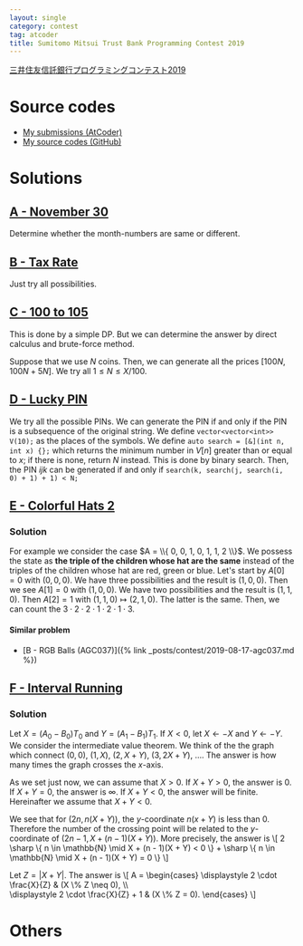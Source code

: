 ```yaml
---
layout: single
category: contest
tag: atcoder
title: Sumitomo Mitsui Trust Bank Programming Contest 2019
---
```


[三井住友信託銀行プログラミングコンテスト2019](https://atcoder.jp/contests/sumitrust2019)

# Source codes

- [My submissions (AtCoder)](https://atcoder.jp/contests/sumitrust2019/submissions?f.User=kazunetakahashi)
- [My source codes (GitHub)](https://github.com/kazunetakahashi/atcoder/tree/master/2020/0211_sumitrust2019)

# Solutions

## [A - November 30](https://atcoder.jp/contests/sumitrust2019/tasks/sumitb2019_a)

Determine whether the month-numbers are same or different.

## [B - Tax Rate](https://atcoder.jp/contests/sumitrust2019/tasks/sumitb2019_b)

Just try all possibilities.

## [C - 100 to 105](https://atcoder.jp/contests/sumitrust2019/tasks/sumitb2019_c)

This is done by a simple DP. But we can determine the answer by direct calculus and brute-force method.

Suppose that we use $N$ coins. Then, we can generate all the prices $[100N, 100N + 5N]$. We try all $1 \leq N \leq X / 100$.

## [D - Lucky PIN](https://atcoder.jp/contests/sumitrust2019/tasks/sumitb2019_d)

We try all the possible PINs. We can generate the PIN if and only if the PIN is a subsequence of the original string. We define `vector<vector<int>> V(10);` as the places of the symbols. We define `auto search = [&](int n, int x) {};` which returns the minimum number in $V[n]$ greater than or equal to $x$; if there is none, return $N$ instead. This is done by binary search. Then, the PIN $ijk$ can be generated if and only if `search(k, search(j, search(i, 0) + 1) + 1) < N;`

## [E - Colorful Hats 2](https://atcoder.jp/contests/sumitrust2019/tasks/sumitb2019_e)

### Solution

For example we consider the case $A = \\{ 0, 0, 1, 0, 1, 1, 2 \\}$. We possess the state as **the triple of the children whose hat are the same** instead of the triples of the children whose hat are red, green or blue. Let's start by $A[0] = 0$ with $(0, 0, 0)$. We have three possibilities and the result is $(1, 0, 0)$. Then we see $A[1] = 0$ with $(1, 0, 0)$. We have two possibilities and the result is $(1, 1, 0)$. Then $A[2] = 1$ with $(1, 1, 0) \mapsto (2, 1, 0)$. The latter is the same. Then, we can count the $3 \cdot 2 \cdot 2 \cdot 1 \cdot 2 \cdot 1 \cdot 3$.

#### Similar problem

- [B - RGB Balls (AGC037)]({% link _posts/contest/2019-08-17-agc037.md %})

## [F - Interval Running](https://atcoder.jp/contests/sumitrust2019/tasks/sumitb2019_f)

### Solution

Let $X = (A _ 0 - B _ 0) T _ 0$ and $Y = (A _ 1 - B _ 1) T _ 1$. If $X < 0$, let $X \gets -X$ and $Y \gets -Y$. We consider the intermediate value theorem. We think of the the graph which connect $(0, 0)$, $(1, X)$, $(2, X + Y)$, $(3, 2X + Y)$, $\dots$. The answer is how many times the graph crosses the $x$-axis.

As we set just now, we can assume that $X > 0$. If $X + Y > 0$, the answer is $0$. If $X + Y = 0$, the answer is $\infty$. If $X + Y < 0$, the answer will be finite. Hereinafter we assume that $X + Y < 0$.

We see that for $(2n, n(X + Y))$, the $y$-coordinate $n(x + Y)$ is less than $0$. Therefore the number of the crossing point will be related to the $y$-coordinate of $(2n - 1, X + (n - 1)(X + Y))$. More precisely, the answer is
\\[
  2 \sharp \\{ n \in \mathbb{N} \mid X + (n - 1)(X + Y) < 0 \\} + \sharp \\{ n \in \mathbb{N} \mid X + (n - 1)(X + Y) = 0 \\}
\\]

Let $Z = \lvert X + Y \rvert$. The answer is
\\[
  A = \begin{cases}
    \displaystyle 2 \cdot \frac{X}{Z} & (X \\% Z \neq 0), \\\\\
    \displaystyle 2 \cdot \frac{X}{Z} + 1 & (X \\% Z = 0).
  \end{cases}
\\]

# Others
